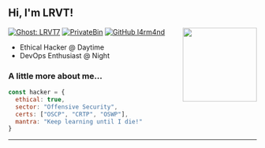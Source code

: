 <h2> Hi, I'm LRVT!</h2>

<img align='right' src="https://media.giphy.com/media/xsCevAab5ufj37BeGR/giphy.gif" height="150">

[![Ghost: LRVT7](https://img.shields.io/badge/Ghost--Blog-Visit-red)](https://blog.lrvt.de)
[![PrivateBin](https://img.shields.io/badge/PrivateBin-E2EE-yellow)](https://paste.lrvt.de)
[![GitHub l4rm4nd](https://img.shields.io/github/followers/l4rm4nd?label=follow&style=social)](https://github.com/l4rm4nd)

<p>
  <ul>
    <li>Ethical Hacker @ Daytime</li>
    <li>DevOps Enthusiast @ Night</li>
    </ul>
</p>

### A little more about me...  

```javascript
const hacker = {
  ethical: true,
  sector: "Offensive Security",
  certs: ["OSCP", "CRTP", "OSWP"],
  mantra: "Keep learning until I die!"
}
```
---
